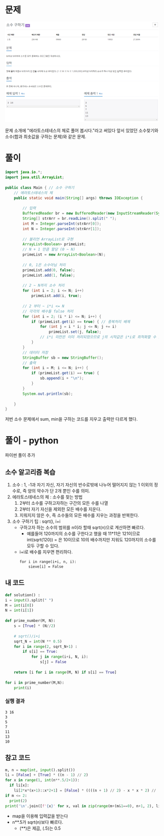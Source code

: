 # 문제

![getPrimeNumber.png](image/getPrimeNumber.png)

문제 소개에 "에라토스테네스의 체로 풀어 봅시다."라고 써있다 앞서 있었던 소수찾기와 소수(합과 최솟값을 구하는 문제)와 같은 문제.

# 풀이

```java
import java.io.*;
import java.util.ArrayList;

public class Main { // 소수 구하기
	// 에라토스테네스의 체
	public static void main(String[] args) throws IOException {

		// 입력
		BufferedReader br = new BufferedReader(new InputStreamReader(System.in));
		String[] strArr = br.readLine().split(" ");
		int M = Integer.parseInt(strArr[0]);
		int N = Integer.parseInt(strArr[1]);

		// 블리언 ArrayList로 구현
		ArrayList<Boolean> primeList;
		// N + 1 만큼 할당 (0 ~ N)
		primeList = new ArrayList<Boolean>(N);
		
		// 0, 1은 소수아님 처리
		primeList.add(0, false);
		primeList.add(1, false);
		
		// 2 ~ N까지 소수 처리
		for (int i = 2; i <= N; i++)
			primeList.add(i, true);
		
		// 2 부터 ~ i*i <= N
		// 각각의 배수들 false 처리
		for (int i = 2; (i * i) <= N; i++) {
			if (primeList.get(i) == true) { // 중복처리 배제
				for (int j = i * i; j <= N; j += i)
					primeList.set(j, false);
				// i*i 미만은 이미 처리되었으므로 j의 시작값은 i*i로 최적화할 수 있다.
			}
		}
		// 데이터 저장
		StringBuffer sb = new StringBuffer();
		// 출력
		for (int i = M; i <= N; i++) {
			if (primeList.get(i) == true) {
				sb.append(i + "\n");
			}
		}
		System.out.println(sb);
		
	}
}
```

저번 소수 문제에서  sum, min을 구하는 코드를 지우고 출력만 다르게 했다.

# 풀이 - python
파이썬 풀이 추가
## 소수 알고리즘 복습
1. 소수 : 1, -1과 자기 자신, 자기 자신의 반수로밖에 나누어 떨어지지 않는 1 이외의 정수로, 즉 양의 약수가 단 2개 뿐인 수를 의미.
2. 에라토스테네스의 체 : 소수를 찾는 방법
   1. 2부터 소수를 구하고자하는 구간의 모든 수를 나열
   2. 2부터 자기 자신을 제외한 모든 배수를 지운다.
   3. 지워지지 않은 수, 즉 소수들의 모든 배수를 지우는 과정을 반복한다.
3. 소수 구하기 팁 : sqrt(), i+i
   * 구하고자 하는 소수의 범위를 n이라 할때 sqrt(n)으로 계산하면 빠르다.
     * 예를들어 120까지의 소수를 구한다고 했을 때 11*11은 121이므로 int(sqrt(120)) = 은 10이므로 10의 배수까지만 지워도 120까지의 소수를 모두 구할 수 있다.
   * i+i로 배수를 지우면 편리하다.
		```
		for i in range(i+i, n, i):
			sieve[i] = False
		```

## 내 코드
```py
def solution() :
i = input().split(" ")
M = int(i[0])
N = int(i[1])

def prime_number(M, N):
    s = [True] * (N//2)  
    
    # sqrt()/i+i
    sqrt_N = int(N ** 0.5)
    for i in range(2, sqrt_N+1) :
        if s[i] == True:
            for j in range(i+i, N, i):
                s[j] = False
                
    return [i for i in range(M, N) if s[i] == True]

for i in prime_number(M,N):
    print(i)
```
### 실행 결과
```
3 16
3
5
7
11
13
10
```

## 참고 코드
```py
m, n = map(int, input().split())
li = [False] + [True] * ((n - 1) // 2)
for x in range(1, int(n**.5/2+1)):
  if li[x]:
    li[2*x*(x+1)::x*2+1] = [False] * ((((n + 1) // 2) - x * x * 2) // (x * 2 + 1))
if m <= 2:
  print(2)
print('\n'.join([f'{x}' for x, val in zip(range(m+(m&1==0), n+1, 2), li[m//2:]) if val]))
```
* map을 이용해 입력값을 받는다
* n**.5가 sqrt(n)보다 빠르다.
  * (**)은 제곱, (.5)는 0.5